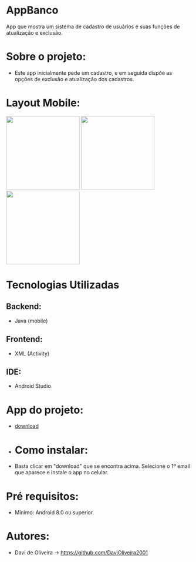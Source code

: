 # AppBanco
App que mostra um sistema de cadastro de usuários e suas funções de atualização e exclusão.

# Sobre o projeto:
- Este app inicialmente pede um cadastro, e em seguida dispõe as opções de exclusão e atualização dos cadastros.

# Layout Mobile:
<img width=200px src="https://github.com/DaviOliveira2001/AppBanco/assets/83030951/34aaad56-a984-45a0-b9c8-86df56bf30e0"/>
<img width=200px src="https://github.com/DaviOliveira2001/AppBanco/assets/83030951/8436adf9-1130-46c4-a454-6752f1da111a"/>
<img width=200px src="https://github.com/DaviOliveira2001/AppBanco/assets/83030951/691148f9-67f9-4a8e-b042-73585d86344e"/>

# Tecnologias Utilizadas
## Backend:
- Java (mobile)
## Frontend:
- XML (Activity)
## IDE:
- Android Studio
# App do projeto:
- <a href="https://drive.google.com/file/d/1vcZxp3KzhS64wcwwnAAAJNpRWs0CnJGj/view?usp=sharing">download</a>
- # Como instalar:
- Basta clicar em "download" que se encontra acima. Selecione o 1º email que aparece e instale o app no celular.
# Pré requisitos:
- Mínimo: Android 8.0 ou superior.
# Autores:
- Davi de Oliveira -> https://github.com/DaviOliveira2001
